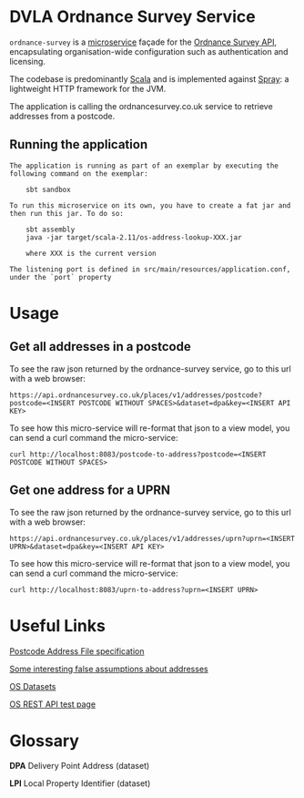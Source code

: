 DVLA Ordnance Survey Service
============================

`ordnance-survey` is a [microservice][microservices] façade for the [Ordnance Survey API][ordnance-survey], encapsulating organisation-wide configuration such as authentication and licensing.

The codebase is predominantly [Scala][scala] and is implemented against [Spray][spray]: a lightweight HTTP framework for the JVM.

The application is calling the ordnancesurvey.co.uk service to retrieve addresses from a postcode. 

Running the application
-----------------------

	The application is running as part of an exemplar by executing the following command on the exemplar:

    	sbt sandbox

    To run this microservice on its own, you have to create a fat jar and then run this jar. To do so:

    	sbt assembly
    	java -jar target/scala-2.11/os-address-lookup-XXX.jar

    	where XXX is the current version

    The listening port is defined in src/main/resources/application.conf, under the `port` property 


Usage
=====

Get all addresses in a postcode
-------------------------------

To see the raw json returned by the ordnance-survey service, go to this url with a web browser:

    https://api.ordnancesurvey.co.uk/places/v1/addresses/postcode?postcode=<INSERT POSTCODE WITHOUT SPACES>&dataset=dpa&key=<INSERT API KEY>

To see how this micro-service will re-format that json to a view model, you can send a curl command the micro-service:

    curl http://localhost:8083/postcode-to-address?postcode=<INSERT POSTCODE WITHOUT SPACES>

Get one address for a UPRN
--------------------------

To see the raw json returned by the ordnance-survey service, go to this url with a web browser:

    https://api.ordnancesurvey.co.uk/places/v1/addresses/uprn?uprn=<INSERT UPRN>&dataset=dpa&key=<INSERT API KEY>

To see how this micro-service will re-format that json to a view model, you can send a curl command the micro-service:

    curl http://localhost:8083/uprn-to-address?uprn=<INSERT UPRN>

[microservices]: http://martinfowler.com/articles/microservices.html "Microservices"
[ordnance-survey]: www.ordnancesurvey.co.uk "Ordnance Survey"
[scala]: http://www.scala-lang.org/ "Scala Language"
[spray]: http://spray.io/ "Spray"

Useful Links
============

[Postcode Address File specification](http://www.poweredbypaf.com/wp-content/uploads/2015/02/Latest-Programmers_guide_Edition-7-Version-6.pdf)

[Some interesting false assumptions about addresses](https://www.mjt.me.uk/posts/falsehoods-programmers-believe-about-addresses/)

[OS Datasets](http://data.ordnancesurvey.co.uk/)

[OS REST API test page](https://apidocs.os.uk/docs/os-places-find)

Glossary
========

**DPA**  Delivery Point Address (dataset)

**LPI** Local Property Identifier (dataset)
